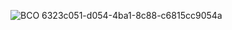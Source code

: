 ![BCO 6323c051-d054-4ba1-8c88-c6815cc9054a](https://github.com/user-attachments/assets/4e0fbdf0-4af2-4eda-acb4-d31ccfcf76f2)
